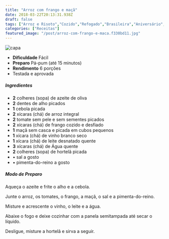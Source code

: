 ```yaml
---
title: "Arroz com frango e maçã"
date: 2018-03-22T20:13:31.938Z
draft: false
tags: ["Arroz e Risoto","Cozido","Refogado","Brasileira","Aniversário","Vegetariana"]
categories: ["Receitas"]
featured_image: "/post/arroz-com-frango-e-maca.f330bd11.jpg"
---
```


![capa](/post/arroz-com-frango-e-maca.f330bd11.jpg)

*   **Dificuldade** Fácil
*   **Preparo** Pá-pum (até 15 minutos)
*   **Rendimento** 6 porções
*   Testada e aprovada
    

##### Ingredientes

*   **2** colheres (sopa) de azeite de oliva
*   **2** dentes de alho picados
*   **1** cebola picada
*   **2** xícaras (chá) de arroz integral
*   **2** tomate sem pele e sem sementes picados
*   **2** xícaras (chá) de frango cozido e desfiado
*   **1** maçã sem casca e picada em cubos pequenos
*   **1** xícara (chá) de vinho branco seco
*   **1** xícara (chá) de leite desnatado quente
*   **3** xícaras (chá) de Água quente
*   **2** colheres (sopa) de hortelã picada
*   • sal a gosto
*   • pimenta-do-reino a gosto

##### Modo de Preparo

Aqueça o azeite e frite o alho e a cebola.

Junte o arroz, os tomates, o frango, a maçã, o sal e a pimenta-do-reino.

Misture e acrescente o vinho, o leite e a água.

Abaixe o fogo e deixe cozinhar com a panela semitampada até secar o líquido.

Desligue, misture a hortelã e sirva a seguir.
